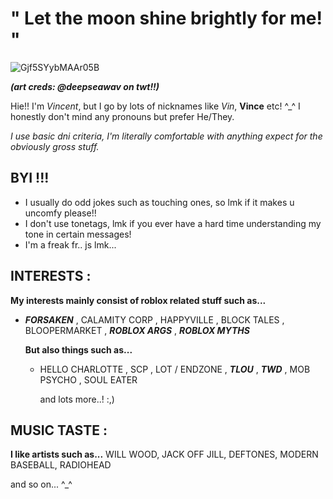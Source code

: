# " Let the moon shine brightly for me! "

![Gjf5SYybMAAr05B](https://github.com/user-attachments/assets/9a469002-b877-4489-83dd-d98043dd67ef)

***(art creds: @deepseawav on twt!!)***

Hie!! I'm *Vincent*, but I go by lots of nicknames like *Vin*, **Vince** etc! ^_^ 
I honestly don't mind any pronouns but prefer He/They. 

*I use basic dni criteria, I'm literally comfortable with anything expect for the obviously gross stuff.*


## BYI !!!
* I usually do odd jokes such as touching ones, so lmk if it makes u uncomfy please!!
* I don't use tonetags, lmk if you ever have a hard time understanding my tone in certain messages!
* I'm a freak fr.. js lmk...

## INTERESTS :
**My interests mainly consist of roblox related stuff such as...**
* ***FORSAKEN*** , CALAMITY CORP , HAPPYVILLE , BLOCK TALES , BLOOPERMARKET , ***ROBLOX ARGS*** , ***ROBLOX MYTHS***

  **But also things such as...**
  * HELLO CHARLOTTE , SCP , LOT / ENDZONE , ***TLOU*** , ***TWD*** , MOB PSYCHO , SOUL EATER

    and lots more..! :,)

## MUSIC TASTE :
**I like artists such as...**
WILL WOOD, JACK OFF JILL, DEFTONES, MODERN BASEBALL, RADIOHEAD

  and so on... ^_^
